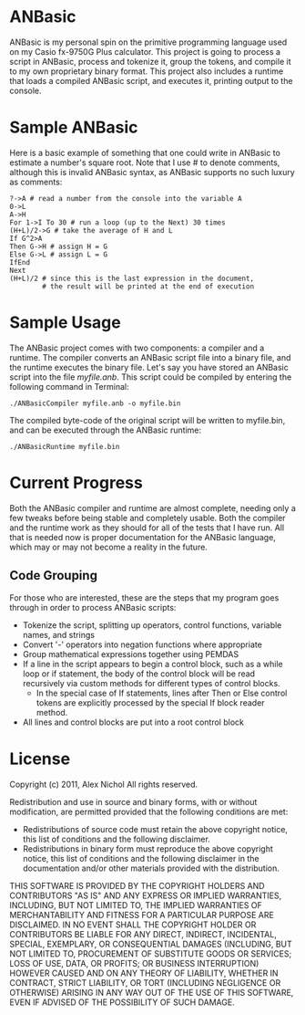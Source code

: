 ANBasic
=======

ANBasic is my personal spin on the primitive programming language used on my Casio fx-9750G Plus calculator. This project is going to process a script in ANBasic, process and tokenize it, group the tokens, and compile it to my own proprietary binary format. This project also includes a runtime that loads a compiled ANBasic script, and executes it, printing output to the console.

Sample ANBasic
==============

Here is a basic example of something that one could write in ANBasic to estimate a number's square root. Note that I use # to denote comments, although this is invalid ANBasic syntax, as ANBasic supports no such luxury as comments:

    ?->A # read a number from the console into the variable A
    0->L
    A->H
    For 1->I To 30 # run a loop (up to the Next) 30 times
    (H+L)/2->G # take the average of H and L
    If G^2>A
    Then G->H # assign H = G
    Else G->L # assign L = G
    IfEnd
    Next
    (H+L)/2 # since this is the last expression in the document,
            # the result will be printed at the end of execution

Sample Usage
============

The ANBasic project comes with two components: a compiler and a runtime. The compiler converts an ANBasic script file into a binary file, and the runtime executes the binary file. Let's say you have stored an ANBasic script into the file *myfile.anb*. This script could be compiled by entering the following command in Terminal:

    ./ANBasicCompiler myfile.anb -o myfile.bin

The compiled byte-code of the original script will be written to myfile.bin, and can be executed through the ANBasic runtime:

    ./ANBasicRuntime myfile.bin

Current Progress
================

Both the ANBasic compiler and runtime are almost complete, needing only a few tweaks before being stable and completely usable. Both the compiler and the runtime work as they should for all of the tests that I have run. All that is needed now is proper documentation for the ANBasic language, which may or may not become a reality in the future.

Code Grouping
-------------

For those who are interested, these are the steps that my program goes through in order to process ANBasic scripts:

* Tokenize the script, splitting up operators, control functions, variable names, and strings
* Convert '-' operators into negation functions where appropriate
* Group mathematical expressions together using PEMDAS
* If a line in the script appears to begin a control block, such as a while loop or if statement, the body of the control block will be read recursively via custom methods for different types of control blocks.
  * In the special case of If statements, lines after Then or Else control tokens are explicitly processed by the special If block reader method.
* All lines and control blocks are put into a root control block

License
=======

Copyright (c) 2011, Alex Nichol
All rights reserved.

Redistribution and use in source and binary forms, with or without modification, are permitted provided that the following conditions are met:

* Redistributions of source code must retain the above copyright notice, this list of conditions and the following disclaimer.
* Redistributions in binary form must reproduce the above copyright notice, this list of conditions and the following disclaimer in the documentation and/or other materials provided with the distribution.

THIS SOFTWARE IS PROVIDED BY THE COPYRIGHT HOLDERS AND CONTRIBUTORS "AS IS" AND ANY EXPRESS OR IMPLIED WARRANTIES, INCLUDING, BUT NOT LIMITED TO, THE IMPLIED WARRANTIES OF MERCHANTABILITY AND FITNESS FOR A PARTICULAR PURPOSE ARE DISCLAIMED. IN NO EVENT SHALL THE COPYRIGHT HOLDER OR CONTRIBUTORS BE LIABLE FOR ANY DIRECT, INDIRECT, INCIDENTAL, SPECIAL, EXEMPLARY, OR CONSEQUENTIAL DAMAGES (INCLUDING, BUT NOT LIMITED TO, PROCUREMENT OF SUBSTITUTE GOODS OR SERVICES; LOSS OF USE, DATA, OR PROFITS; OR BUSINESS INTERRUPTION) HOWEVER CAUSED AND ON ANY THEORY OF LIABILITY, WHETHER IN CONTRACT, STRICT LIABILITY, OR TORT (INCLUDING NEGLIGENCE OR OTHERWISE) ARISING IN ANY WAY OUT OF THE USE OF THIS SOFTWARE, EVEN IF ADVISED OF THE POSSIBILITY OF SUCH DAMAGE.
